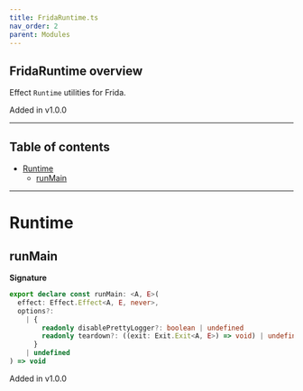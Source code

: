 ```yaml
---
title: FridaRuntime.ts
nav_order: 2
parent: Modules
---
```


## FridaRuntime overview

Effect `Runtime` utilities for Frida.

Added in v1.0.0

---

<h2 class="text-delta">Table of contents</h2>

- [Runtime](#runtime)
  - [runMain](#runmain)

---

# Runtime

## runMain

**Signature**

```ts
export declare const runMain: <A, E>(
  effect: Effect.Effect<A, E, never>,
  options?:
    | {
        readonly disablePrettyLogger?: boolean | undefined
        readonly teardown?: ((exit: Exit.Exit<A, E>) => void) | undefined
      }
    | undefined
) => void
```

Added in v1.0.0

